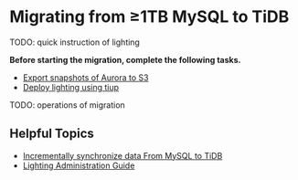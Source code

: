 # Migrating from ≥1TB MySQL to TiDB


TODO: quick instruction of lighting

**Before starting the migration, complete the following tasks.**

- [Export snapshots of Aurora to S3](/TODO)
- [Deploy lighting using tiup](/TODO)

TODO: operations of migration 



## Helpful Topics 
- [Incrementally synchronize data From  MySQL to TiDB](/TODO)
- [Lighting Administration Guide](/TODO)

